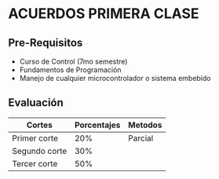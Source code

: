 # ACUERDOS PRIMERA CLASE
## Pre-Requisitos
* Curso de Control (7mo semestre)
* Fundamentos de Programación
* Manejo de cualquier microcontrolador o sistema embebido
## Evaluación
|Cortes        |Porcentajes|Metodos   |
|--------------|-----------|----------|
|Primer corte  | 20%       |Parcial   |
|Segundo corte | 30%       |          |   
|Tercer corte  | 50%       |          |  
